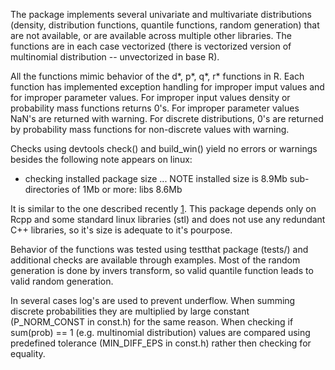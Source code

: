 
The package implements several univariate and multivariate distributions
(density, distribution functions, quantile functions, random generation)
that are not available, or are available across multiple other libraries.
The functions are in each case vectorized (there is vectorized version of
multinomial distribution -- unvectorized in base R).

All the functions mimic behavior of the d*, p*, q*, r* functions in R.
Each function has implemented exception handling for improper imput values
and for improper parameter values. For improper input values density or
probability mass functions returns 0's. For improper parameter values NaN's
are returned with warning. For discrete distributions, 0's are returned by
probability mass functions for non-discrete values with warning.

Checks using devtools check() and build_win() yield no errors or warnings
besides the following note appears on linux:

* checking installed package size ... NOTE
  installed size is  8.9Mb
  sub-directories of 1Mb or more:
    libs   8.6Mb
    
It is similar to the one described recently [1]. This package depends
only on Rcpp and some standard linux libraries (stl) and does not use
any redundant C++ libraries, so it's size is adequate to it's pourpose.

Behavior of the functions was tested using testthat package (tests/)
and additional checks are available through examples. Most of the random
generation is done by invers transform, so valid quantile function leads
to valid random generation.

In several cases log's are used to prevent underflow. When summing
discrete probabilities they are multiplied by large constant
(P_NORM_CONST in const.h) for the same reason. When checking if
sum(prob) == 1 (e.g. multinomial distribution) values are compared using
predefined tolerance (MIN_DIFF_EPS in const.h) rather then checking for
equality.


[1]: https://borishejblum.wordpress.com/2016/04/27/cran-check-note-sub-directories-of-1mb-or-more-libs/